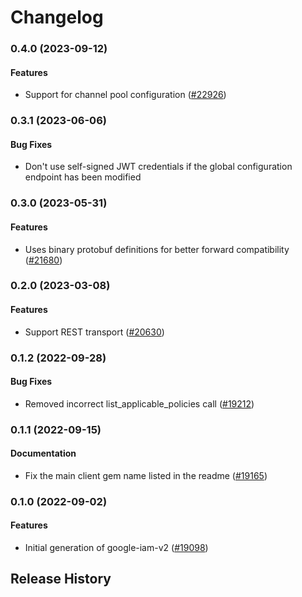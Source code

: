 # Changelog

### 0.4.0 (2023-09-12)

#### Features

* Support for channel pool configuration ([#22926](https://github.com/googleapis/google-cloud-ruby/issues/22926)) 

### 0.3.1 (2023-06-06)

#### Bug Fixes

* Don't use self-signed JWT credentials if the global configuration endpoint has been modified 

### 0.3.0 (2023-05-31)

#### Features

* Uses binary protobuf definitions for better forward compatibility ([#21680](https://github.com/googleapis/google-cloud-ruby/issues/21680)) 

### 0.2.0 (2023-03-08)

#### Features

* Support REST transport ([#20630](https://github.com/googleapis/google-cloud-ruby/issues/20630)) 

### 0.1.2 (2022-09-28)

#### Bug Fixes

* Removed incorrect list_applicable_policies call ([#19212](https://github.com/googleapis/google-cloud-ruby/issues/19212)) 

### 0.1.1 (2022-09-15)

#### Documentation

* Fix the main client gem name listed in the readme ([#19165](https://github.com/googleapis/google-cloud-ruby/issues/19165)) 

### 0.1.0 (2022-09-02)

#### Features

* Initial generation of google-iam-v2 ([#19098](https://github.com/googleapis/google-cloud-ruby/issues/19098)) 

## Release History
